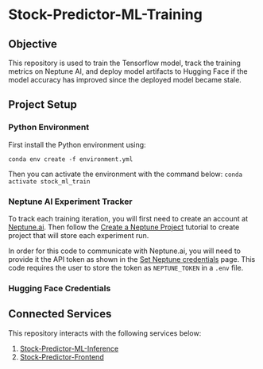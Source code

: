 # Stock-Predictor-ML-Training

## Objective

This repository is used to train the Tensorflow model, track the training metrics on Neptune AI, and deploy model artifacts to Hugging Face if the model accuracy has improved since the deployed model became stale.

## Project Setup

### Python Environment

First install the Python environment using:

`conda env create -f environment.yml`

Then you can activate the environment with the command below:
`conda activate stock_ml_train`

### Neptune AI Experiment Tracker

To track each training iteration, you will first need to create an account at <a href="https://neptune.ai/">Neptune.ai</a>. Then follow the <a href="https://docs.neptune.ai/setup/creating_project/">Create a Neptune Project</a> tutorial to create project that will store each experiment run.

In order for this code to communicate with Neptune.ai, you will need to provide it the API token as shown in the <a href="https://docs.neptune.ai/setup/setting_credentials/">Set Neptune credentials</a> page. This code requires the user to store the token as `NEPTUNE_TOKEN` in a `.env` file.

### Hugging Face Credentials

## Connected Services

This repository interacts with the following services below:

<ol>
<li><a href="https://github.com/marcus-24/Stock-Predictor-ML-Inference">Stock-Predictor-ML-Inference</a></li>
<li><a href="https://github.com/marcus-24/Stock-Predictor-Frontend">Stock-Predictor-Frontend</a></li>
</ol>

